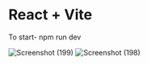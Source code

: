 # React + Vite
To start- npm run dev

![Screenshot (199)](https://github.com/adarshal/ReactAsgn1/assets/89533221/d58b4138-bbaa-4f99-a9e0-8b4904845c99)
![Screenshot (198)](https://github.com/adarshal/ReactAsgn1/assets/89533221/7009accc-8de5-4e6b-9a45-0bc144dfce31)
